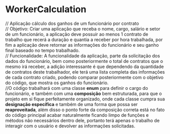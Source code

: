 # WorkerCalculation

// Aplicação cálculo dos ganhos de um funcionário por contrato </br>
// Objetivo: Criar uma aplicação que receba o nome, cargo, salário e setor de um funcionário, a aplicação deve possuir ao menos 1 contrato de trabalho que recerá a duração e quantia a receber por hora trabalhada, por fim a aplicação deve retornar as informações do funcionário e seu ganho final baseado no tempo trabalhado. </br> 
// Funcionalidade: A funcionalidade da aplicação, parte da solicitação dos dados do funcionário, bem como posteriormente o total de contratos que o mesmo irá receber, a adição interessante é que dependendo da quantidade de contratos deste trabalhador, ele terá uma lista completa das informações de cada contrato criado, podendo comparar posteriormente com o objetivo do código, que mostra os ganhos do funcionário. </br>
//O código trabalhará com uma classe <strong>enum</strong> para definir o cargo do funcionário, e também com uma <strong>composição</strong> bem estruturada, para que o projeto em si fique perfeitamente organizado, onde cada classe cumpra sua <strong>designação específica</strong> e também de uma forma que possa ser <strong>reaproveitada</strong>, além disso o ponto forte da composição correta está no fato do código principal acabar naturalmente ficando limpo de funções e métodos não necessários dentro dele, portanto terá apenas o trabalho de interagir com o usuário e devolver as informações solicitadas.
